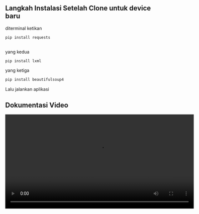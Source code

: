 ## Langkah Instalasi Setelah Clone untuk device baru

diterminal ketikan
```bash
pip install requests
 
```
yang kedua 
```bash
pip install lxml
```
yang ketiga
```bash
pip install beautifulsoup4
```

Lalu jalankan aplikasi





## Dokumentasi Video

<video src="dokumentasi.mp4" controls width="600"></video>

